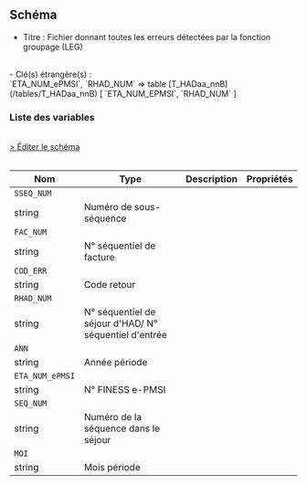 ## Schéma

- Titre : Fichier donnant toutes les erreurs détectées par la fonction groupage (LEG)
<br />
- Clé(s) étrangère(s) : <br />
`ETA_NUM_ePMSI`, `RHAD_NUM` => table [T_HADaa_nnB](/tables/T_HADaa_nnB) [ `ETA_NUM_EPMSI`, `RHAD_NUM` ]<br />

### Liste des variables
<br />
<div>
    <a href="https://gitlab.com/healthdatahub/schema-snds/edit/master/schemas/PMSI/PMSI%20HAD/T_HADaa_nnLEG.json"  
    arget="_blank" rel="noopener noreferrer">> Éditer le schéma</a>
    <OutboundLink />
</div>
<br />

Nom|Type|Description|Propriétés
-|-|-|-
`SSEQ_NUM`|
string|Numéro de sous-séquence||
`FAC_NUM`|
string|N° séquentiel de facture||
`COD_ERR`|
string|Code retour||
`RHAD_NUM`|
string|N° séquentiel de séjour d&#x27;HAD/ N° séquentiel d&#x27;entrée||
`ANN`|
string|Année période||
`ETA_NUM_ePMSI`|
string|N° FINESS e-PMSI||
`SEQ_NUM`|
string|Numéro de la séquence dans le séjour||
`MOI`|
string|Mois période||

